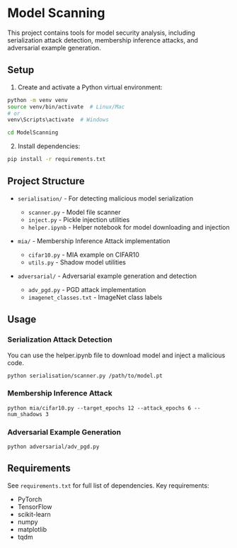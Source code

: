 # Model Scanning

This project contains tools for model security analysis, including serialization attack detection, membership inference attacks, and adversarial example generation.

## Setup

1. Create and activate a Python virtual environment:
```bash
python -m venv venv
source venv/bin/activate  # Linux/Mac
# or
venv\Scripts\activate  # Windows
```

```bash
cd ModelScanning
```

2. Install dependencies:
```bash
pip install -r requirements.txt
```

## Project Structure

- `serialisation/` - For detecting malicious model serialization
    - `scanner.py` - Model file scanner
    - `inject.py` - Pickle injection utilities
    - `helper.ipynb` - Helper notebook for model downloading and injection

- `mia/` - Membership Inference Attack implementation
    - `cifar10.py` - MIA example on CIFAR10
    - `utils.py` - Shadow model utilities

- `adversarial/` - Adversarial example generation and detection
    - `adv_pgd.py` - PGD attack implementation
    - `imagenet_classes.txt` - ImageNet class labels

## Usage

### Serialization Attack Detection
You can use the helper.ipynb file to download model and inject a malicious code.
```
python serialisation/scanner.py /path/to/model.pt
```

### Membership Inference Attack

```
python mia/cifar10.py --target_epochs 12 --attack_epochs 6 --num_shadows 3
```

### Adversarial Example Generation

```
python adversarial/adv_pgd.py
```

## Requirements

See `requirements.txt` for full list of dependencies. Key requirements:

- PyTorch
- TensorFlow 
- scikit-learn
- numpy
- matplotlib
- tqdm
